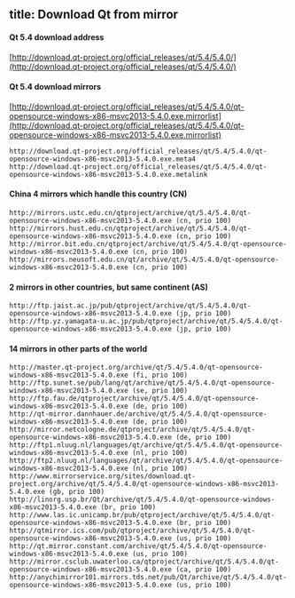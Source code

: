 title: Download Qt from mirror
---	
#### Qt 5.4 download address ####
[http://download.qt-project.org/official_releases/qt/5.4/5.4.0/](http://download.qt-project.org/official_releases/qt/5.4/5.4.0/)

#### Qt 5.4 download mirrors ####
[http://download.qt-project.org/official_releases/qt/5.4/5.4.0/qt-opensource-windows-x86-msvc2013-5.4.0.exe.mirrorlist](http://download.qt-project.org/official_releases/qt/5.4/5.4.0/qt-opensource-windows-x86-msvc2013-5.4.0.exe.mirrorlist)

	http://download.qt-project.org/official_releases/qt/5.4/5.4.0/qt-opensource-windows-x86-msvc2013-5.4.0.exe.meta4
	http://download.qt-project.org/official_releases/qt/5.4/5.4.0/qt-opensource-windows-x86-msvc2013-5.4.0.exe.metalink
#### China 4 mirrors which handle this country (CN) ####

	http://mirrors.ustc.edu.cn/qtproject/archive/qt/5.4/5.4.0/qt-opensource-windows-x86-msvc2013-5.4.0.exe (cn, prio 100)
	http://mirrors.hust.edu.cn/qtproject/archive/qt/5.4/5.4.0/qt-opensource-windows-x86-msvc2013-5.4.0.exe (cn, prio 100)
	http://mirror.bit.edu.cn/qtproject/archive/qt/5.4/5.4.0/qt-opensource-windows-x86-msvc2013-5.4.0.exe (cn, prio 100)
	http://mirrors.neusoft.edu.cn/qt/archive/qt/5.4/5.4.0/qt-opensource-windows-x86-msvc2013-5.4.0.exe (cn, prio 100)
#### 2 mirrors in other countries, but same continent (AS) ####
	
	http://ftp.jaist.ac.jp/pub/qtproject/archive/qt/5.4/5.4.0/qt-opensource-windows-x86-msvc2013-5.4.0.exe (jp, prio 100)
	http://ftp.yz.yamagata-u.ac.jp/pub/qtproject/archive/qt/5.4/5.4.0/qt-opensource-windows-x86-msvc2013-5.4.0.exe (jp, prio 100)
#### 14 mirrors in other parts of the world ####
	
	http://master.qt-project.org/archive/qt/5.4/5.4.0/qt-opensource-windows-x86-msvc2013-5.4.0.exe (fi, prio 100)
	http://ftp.sunet.se/pub/lang/qt/archive/qt/5.4/5.4.0/qt-opensource-windows-x86-msvc2013-5.4.0.exe (se, prio 100)
	http://ftp.fau.de/qtproject/archive/qt/5.4/5.4.0/qt-opensource-windows-x86-msvc2013-5.4.0.exe (de, prio 100)
	http://qt-mirror.dannhauer.de/archive/qt/5.4/5.4.0/qt-opensource-windows-x86-msvc2013-5.4.0.exe (de, prio 100)
	http://mirror.netcologne.de/qtproject/archive/qt/5.4/5.4.0/qt-opensource-windows-x86-msvc2013-5.4.0.exe (de, prio 100)
	http://ftp1.nluug.nl/languages/qt/archive/qt/5.4/5.4.0/qt-opensource-windows-x86-msvc2013-5.4.0.exe (nl, prio 100)
	http://ftp2.nluug.nl/languages/qt/archive/qt/5.4/5.4.0/qt-opensource-windows-x86-msvc2013-5.4.0.exe (nl, prio 100)
	http://www.mirrorservice.org/sites/download.qt-project.org/archive/qt/5.4/5.4.0/qt-opensource-windows-x86-msvc2013-5.4.0.exe (gb, prio 100)
	http://linorg.usp.br/Qt/archive/qt/5.4/5.4.0/qt-opensource-windows-x86-msvc2013-5.4.0.exe (br, prio 100)
	http://www.las.ic.unicamp.br/pub/qtproject/archive/qt/5.4/5.4.0/qt-opensource-windows-x86-msvc2013-5.4.0.exe (br, prio 100)
	http://qtmirror.ics.com/pub/qtproject/archive/qt/5.4/5.4.0/qt-opensource-windows-x86-msvc2013-5.4.0.exe (us, prio 100)
	http://qt.mirror.constant.com/archive/qt/5.4/5.4.0/qt-opensource-windows-x86-msvc2013-5.4.0.exe (us, prio 100)
	http://mirror.csclub.uwaterloo.ca/qtproject/archive/qt/5.4/5.4.0/qt-opensource-windows-x86-msvc2013-5.4.0.exe (ca, prio 100)
	http://anychimirror101.mirrors.tds.net/pub/Qt/archive/qt/5.4/5.4.0/qt-opensource-windows-x86-msvc2013-5.4.0.exe (us, prio 100)

